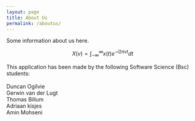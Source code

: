 ```yaml
---
layout: page
title: About Us
permalink: /aboutus/
---
```


Some information about us here.

$$ X(v) = \int_{-\infty}^{\infty} x(t) e^{-i 2 \pi v t}dt  $$

This application has been made by the following Software Science (Bsc) students:<br>
<br />Duncan Ogilvie
<br />Gerwin van der Lugt
<br />Thomas Billum
<br />Adriaan kisjes
<br />Amin Mohseni

